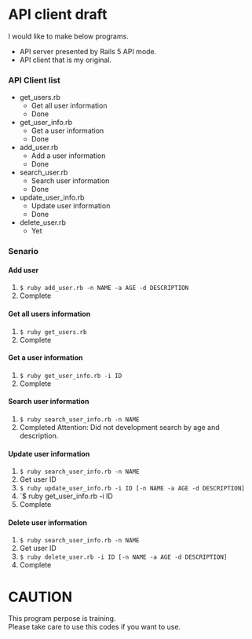 # API client draft

I would like to make below programs.  
* API server presented by Rails 5 API mode.
* API client that is my original.

### API Client list
- get_users.rb
  - Get all user information
  - Done
- get_user_info.rb
  - Get a user information
  - Done
- add_user.rb
  - Add a user information
  - Done
- search_user.rb
  - Search user information
  - Done
- update_user_info.rb
  - Update user information
  - Done
- delete_user.rb
  - Yet

### Senario
#### Add user
1. `$ ruby add_user.rb -n NAME -a AGE -d DESCRIPTION`
1. Complete

#### Get all users information
1. `$ ruby get_users.rb`
1. Complete

#### Get a user information
1. `$ ruby get_user_info.rb -i ID`
1. Complete

#### Search user information
1. `$ ruby search_user_info.rb -n NAME`
1. Completed
Attention: Did not development search by age and description.

#### Update user information
1. `$ ruby search_user_info.rb -n NAME`
1. Get user ID
1. `$ ruby update_user_info.rb -i ID [-n NAME -a AGE -d DESCRIPTION]`
1. `$ ruby get_user_info.rb -i ID
1. Complete

#### Delete user information
1. `$ ruby search_user_info.rb -n NAME`
1. Get user ID
1. `$ ruby delete_user.rb -i ID [-n NAME -a AGE -d DESCRIPTION]`
1. Complete


# CAUTION
This program perpose is training.  
Please take care to use this codes if you want to use.


